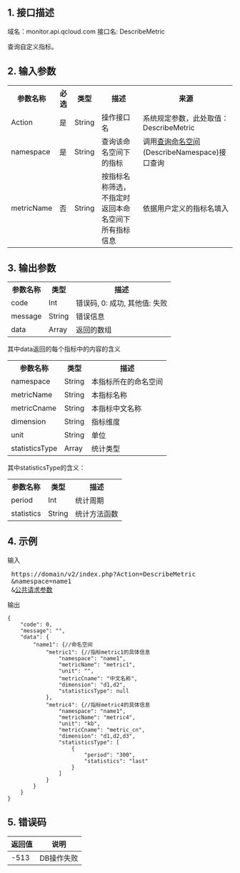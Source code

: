 ## 1. 接口描述
 
域名：monitor.api.qcloud.com
接口名: DescribeMetric

查询自定义指标。

 

## 2. 输入参数
 
<table class="t"><tbody><tr>
<th><b>参数名称</b></th>
<th><b>必选</b></th>
<th><b>类型</b></th>
<th><b>描述</b></th>
<th><b>来源</b></th>
<tr>
<td> Action
<td> 是
<td> String
<td>操作接口名
<td>系统规定参数，此处取值：DescribeMetric
<tr>
<td> namespace
<td>是
<td> String
<td> 查询该命名空间下的指标
<td> 	调用<a href="/doc/api/255/查询命名空间" title="查询命名空间">查询命名空间</a>(DescribeNamespace)接口查询
<tr>
<td> metricName
<td>否
<td> String
<td> 按指标名称筛选，不指定时返回本命名空间下所有指标信息
<td> 依据用户定义的指标名填入
</tbody></table>

## 3. 输出参数
 
<table class="t"><tbody><tr>
<th><b>参数名称</b></th>
<th><b>类型</b></th>
<th><b>描述</b></th>
<tr>
<td> code
<td> Int
<td> 错误码, 0: 成功, 其他值: 失败
<tr>
<td> message
<td> String
<td> 错误信息
<tr>
<td> data
<td> Array
<td> 返回的数组
<tr>
</tbody></table>


其中data返回的每个指标中的内容的含义
<table class="t"><tbody><tr>
<th><b>参数名称</b></th>
<th><b>类型</b></th>
<th><b>描述</b></th>
<tr>
<td> namespace
<td> String
<td> 本指标所在的命名空间
<tr>
<td> metricName
<td> String
<td> 本指标名称
<tr>
<td> metricCname
<td> String
<td> 本指标中文名称
<tr>
<td> dimension
<td> String
<td> 指标维度
<tr>
<td> unit
<td> String
<td>单位
<tr>
<td> statisticsType
<td> Array
<td> 统计类型
</tbody></table>

其中statisticsType的含义：
<table class="t"><tbody><tr>
<th><b>参数名称</b></th>
<th><b>类型</b></th>
<th><b>描述</b></th>
<tr>
<td> period
<td> Int
<td> 统计周期
<tr>
<td> statistics
<td> String
<td> 统计方法函数
</tbody></table>


## 4. 示例
 
输入

<pre>
 https://domain/v2/index.php?Action=DescribeMetric
 &namespace=name1
 &<a href="http://tcecqpoc.fsphere.cn/doc/api/229/6976">公共请求参数</a>
</pre>

输出
```
{
    "code": 0,
    "message": "",
    "data": {
        "name1": {//命名空间
            "metric1": {//指标metric1的具体信息
                "namespace": "name1",
                "metricName": "metric1",
                "unit": "",
                "metricCname": "中文名称",
                "dimension": "d1,d2",
                "statisticsType": null
            },
            "metric4": {//指标metric4的具体信息
                "namespace": "name1",
                "metricName": "metric4",
                "unit": "kb",
                "metricCname": "metric_cn",
                "dimension": "d1,d2,d3",
                "statisticsType": [
                    {
                        "period": "300",
                        "statistics": "last"
                    }
                ]
            }
        }
    }
}
```

## 5. 错误码

| 返回值 | 说明 |
|---------|---------|
|-513 | DB操作失败 | 